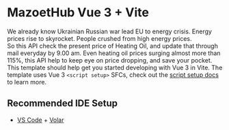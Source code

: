 # MazoetHub Vue 3 + Vite

We already know Ukrainian Russian war lead EU to energy crisis. Energy prices rise to skyrocket. People crushed from high energy prices.  
So this API check the present price of Heating Oil, and update that through mail everyday by 9.00 am. Even heating oil prices surging almost more than 115%, this API help to keep eye on price dropping, and save your pocket.
This template should help get you started developing with Vue 3 in Vite. The template uses Vue 3 `<script setup>` SFCs, check out the [script setup docs](https://v3.vuejs.org/api/sfc-script-setup.html#sfc-script-setup) to learn more.

## Recommended IDE Setup

- [VS Code](https://code.visualstudio.com/) + [Volar](https://marketplace.visualstudio.com/items?itemName=Vue.volar)

<!-- # learn -<https://github.com/ahmedh01/starter-template/blob/master/.eslintrc.js> -->

<!-- —target=es2020 -->
<!--  -->